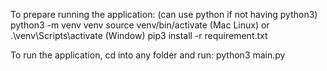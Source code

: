 To prepare running the application: (can use python if not having python3)
python3 -m venv venv
source venv/bin/activate (Mac Linux) or .\venv\Scripts\activate (Window)
pip3 install -r requirement.txt 

To run the application, cd into any folder and run:
python3 main.py
